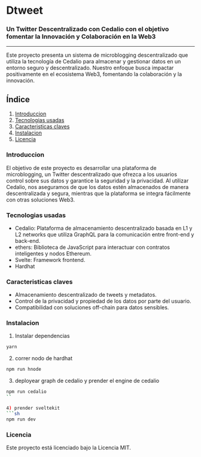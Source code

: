 # Dtweet

### Un Twitter Descentralizado con Cedalio con el objetivo fomentar la Innovación y Colaboración en la Web3

------------


Este proyecto presenta un sistema de microblogging descentralizado que utiliza la tecnología de Cedalio para almacenar y gestionar datos en un entorno seguro y descentralizado. Nuestro enfoque busca impactar positivamente en el ecosistema Web3, fomentando la colaboración y la innovación.


## Índice

1) [Introduccion](#introduccion)
2) [Tecnologias usadas](#tecnologias-usadas)
3) [Caracteristicas claves](#caracteristicas-claves)
4) [Instalacion](#instalacion)
5) [Licencia](#licencia)

### Introduccion

El objetivo de este proyecto es desarrollar una plataforma de microblogging, un Twitter descentralizado que ofrezca a los usuarios control sobre sus datos y garantice la seguridad y la privacidad. Al utilizar Cedalio, nos aseguramos de que los datos estén almacenados de manera descentralizada y segura, mientras que la plataforma se integra fácilmente con otras soluciones Web3.

### Tecnologias usadas

- Cedalio: Plataforma de almacenamiento descentralizado basada en L1 y L2 networks que utiliza GraphQL para la comunicación entre front-end y back-end.
- ethers: Biblioteca de JavaScript para interactuar con contratos inteligentes y nodos Ethereum.
- Svelte: Framework frontend.
- Hardhat

### Caracteristicas claves

* Almacenamiento descentralizado de tweets y metadatos.
* Control de la privacidad y propiedad de los datos por parte del usuario.
* Compatibilidad con soluciones off-chain para datos sensibles.

### Instalacion

1) Instalar dependencias
```sh
yarn
```

2) correr nodo de hardhat
```sh
npm run hnode
```

3) deployear graph de cedalio y prender el engine de cedalio
```sh
npm run cedalio
``

4) prender sveltekit
```sh
npm run dev
```

### Licencia

Este proyecto está licenciado bajo la Licencia MIT.

